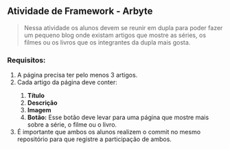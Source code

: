 ## Atividade de Framework - Arbyte

> Nessa atividade os alunos devem se reunir em dupla para poder fazer um pequeno blog onde existam artigos que mostre as séries, os filmes ou os livros que os integrantes da dupla mais gosta.

### Requisitos:
<ol>
    <li>A página precisa ter pelo menos 3 artigos.</li>
    <li>Cada artigo da página deve conter:</li>
    <ol>
        <li><strong>Título</strong></li>
        <li><strong>Descrição</strong></li>
        <li><strong>Imagem</strong></li>
        <li><strong>Botão:</strong> Esse botão deve levar para uma página que mostre mais sobre a série, o filme ou o livro.</li>
    </ol>
<li>É importante que ambos os alunos realizem o commit no mesmo repositório para que registre a participação de ambos.</li>
</ol>